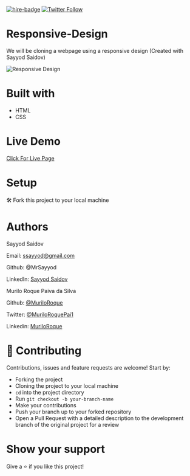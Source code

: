 [![hire-badge](https://img.shields.io/badge/Consult%20/%20Hire%20Murilo-Click%20to%20Contact-brightgreen)](mailto:muriloengqui@gmail.com) [![Twitter Follow](https://img.shields.io/twitter/follow/MuriloRoquePai1?label=Follow%20Murilo%20on%20Twitter&style=social)](https://twitter.com/MuriloRoquePai1)

# Responsive-Design

We will be cloning a webpage using a responsive design (Created with Sayyod Saidov)

![Responsive Design](/images/screenshot.png)

# Built with

- HTML
- CSS

# Live Demo 

[Click For Live Page](https://raw.githack.com/MuriloRoque/Responsive-Design/example/index.html)

# Setup
:hammer_and_wrench: Fork this project to your local machine

# Authors

Sayyod Saidov

Email: ssayyod@gmail.com

Github: @MrSayyod

LinkedIn: [Sayyod Saidov](https://www.linkedin.com/in/sayyod-saidov-507b0818b)


Murilo Roque Paiva da Silva

Github: [@MuriloRoque](https://github.com/MuriloRoque)

Twitter: [@MuriloRoquePai1](https://twitter.com/MuriloRoquePai1)

Linkedin: [MuriloRoque](https://www.linkedin.com/in/murilo-roque-b1268741/)

# 🤝 Contributing

Contributions, issues and feature requests are welcome! Start by:

- Forking the project
- Cloning the project to your local machine
- `cd` into the project directory
- Run `git checkout -b your-branch-name`
- Make your contributions
- Push your branch up to your forked repository
- Open a Pull Request with a detailed description to the development branch of the original project for a review

# Show your support

Give a ⭐️ if you like this project!

